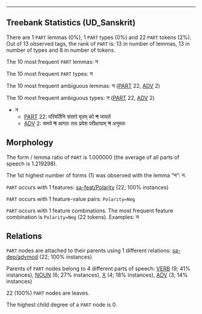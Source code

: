 

--------------------------------------------------------------------------------

## Treebank Statistics (UD_Sanskrit)

There are 1 `PART` lemmas (0%), 1 `PART` types (0%) and 22 `PART` tokens (2%).
Out of 13 observed tags, the rank of `PART` is: 13 in number of lemmas, 13 in number of types and 8 in number of tokens.

The 10 most frequent `PART` lemmas: न

The 10 most frequent `PART` types:  न

The 10 most frequent ambiguous lemmas: न ([PART]() 22, [ADV]() 2)

The 10 most frequent ambiguous types:  न ([PART]() 22, [ADV]() 2)


* न
  * [PART]() 22: परिवर्तिनि संसारे मृतम् को <b>न</b> जायते
  * [ADV]() 2: समये <b>न</b> आगतः ततः प्रवेश परीक्षायाम् <b>न</b> अनुमतः

## Morphology

The form / lemma ratio of `PART` is 1.000000 (the average of all parts of speech is 1.219298).

The 1st highest number of forms (1) was observed with the lemma “न”: न.

`PART` occurs with 1 features: [sa-feat/Polarity]() (22; 100% instances)

`PART` occurs with 1 feature-value pairs: `Polarity=Neg`

`PART` occurs with 1 feature combinations.
The most frequent feature combination is `Polarity=Neg` (22 tokens).
Examples: न


## Relations

`PART` nodes are attached to their parents using 1 different relations: [sa-dep/advmod]() (22; 100% instances)

Parents of `PART` nodes belong to 4 different parts of speech: [VERB]() (9; 41% instances), [NOUN]() (6; 27% instances), [X]() (4; 18% instances), [ADV]() (3; 14% instances)

22 (100%) `PART` nodes are leaves.

The highest child degree of a `PART` node is 0.

